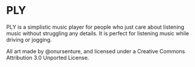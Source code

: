 PLY
===

PLY is a simplistic music player for people who just care about listening music without struggling any details. It is perfect for listening music while driving or jogging.


All art made by @onursenture, and licensed under a Creative Commons Attribution 3.0 Unported License.
